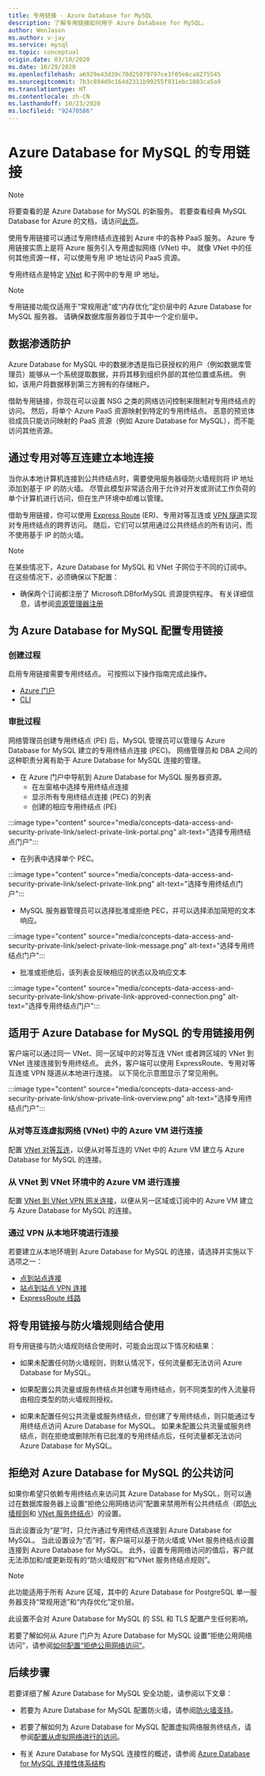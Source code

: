 ```yaml
---
title: 专用链接 - Azure Database for MySQL
description: 了解专用链接如何用于 Azure Database for MySQL。
author: WenJason
ms.author: v-jay
ms.service: mysql
ms.topic: conceptual
origin.date: 03/10/2020
ms.date: 10/29/2020
ms.openlocfilehash: a6929e43d39c70d25079797ce3f05e6ca8275545
ms.sourcegitcommit: 7b3c894d9c164d2311b99255f931ebc1803ca5a9
ms.translationtype: HT
ms.contentlocale: zh-CN
ms.lasthandoff: 10/23/2020
ms.locfileid: "92470586"
---
```

# <a name="private-link-for-azure-database-for-mysql"></a>Azure Database for MySQL 的专用链接

> [!NOTE] 
> 将要查看的是 Azure Database for MySQL 的新服务。 若要查看经典 MySQL Database for Azure 的文档，请访问[此页](https://docs.azure.cn/zh-cn/mysql-database-on-azure/)。

使用专用链接可以通过专用终结点连接到 Azure 中的各种 PaaS 服务。 Azure 专用链接实质上是将 Azure 服务引入专用虚拟网络 (VNet) 中。 就像 VNet 中的任何其他资源一样，可以使用专用 IP 地址访问 PaaS 资源。

专用终结点是特定 [VNet](/virtual-network/virtual-networks-overview) 和子网中的专用 IP 地址。

> [!NOTE]
> 专用链接功能仅适用于“常规用途”或“内存优化”定价层中的 Azure Database for MySQL 服务器。 请确保数据库服务器位于其中一个定价层中。

## <a name="data-exfiltration-prevention"></a>数据渗透防护

Azure Database for MySQL 中的数据渗透是指已获授权的用户（例如数据库管理员）能够从一个系统提取数据，并将其移到组织外部的其他位置或系统。 例如，该用户将数据移到第三方拥有的存储帐户。

借助专用链接，你现在可以设置 NSG 之类的网络访问控制来限制对专用终结点的访问。 然后，将单个 Azure PaaS 资源映射到特定的专用终结点。 恶意的预览体验成员只能访问映射的 PaaS 资源（例如 Azure Database for MySQL），而不能访问其他资源。

## <a name="on-premises-connectivity-over-private-peering"></a>通过专用对等互连建立本地连接

当你从本地计算机连接到公共终结点时，需要使用服务器级防火墙规则将 IP 地址添加到基于 IP 的防火墙。 尽管此模型非常适合用于允许对开发或测试工作负荷的单个计算机进行访问，但在生产环境中却难以管理。

借助专用链接，你可以使用 [Express Route](/expressroute/) (ER)、专用对等互连或 [VPN 隧道](/vpn-gateway/)实现对专用终结点的跨界访问。 随后，它们可以禁用通过公共终结点的所有访问，而不使用基于 IP 的防火墙。

> [!NOTE]
> 在某些情况下，Azure Database for MySQL 和 VNet 子网位于不同的订阅中。 在这些情况下，必须确保以下配置：
> - 确保两个订阅都注册了 Microsoft.DBforMySQL 资源提供程序。 有关详细信息，请参阅[资源管理器注册][resource-manager-portal]

## <a name="configure-private-link-for-azure-database-for-mysql"></a>为 Azure Database for MySQL 配置专用链接

### <a name="creation-process"></a>创建过程

启用专用链接需要专用终结点。 可按照以下操作指南完成此操作。

* [Azure 门户](/mysql/howto-configure-privatelink-portal)
* [CLI](/mysql/howto-configure-privatelink-cli)

### <a name="approval-process"></a>审批过程
网络管理员创建专用终结点 (PE) 后，MySQL 管理员可以管理与 Azure Database for MySQL 建立的专用终结点连接 (PEC)。 网络管理员和 DBA 之间的这种职责分离有助于 Azure Database for MySQL 连接的管理。 

* 在 Azure 门户中导航到 Azure Database for MySQL 服务器资源。 
    * 在左窗格中选择专用终结点连接
    * 显示所有专用终结点连接 (PEC) 的列表
    * 创建的相应专用终结点 (PE)

:::image type="content" source="media/concepts-data-access-and-security-private-link/select-private-link-portal.png" alt-text="选择专用终结点门户":::

* 在列表中选择单个 PEC。

:::image type="content" source="media/concepts-data-access-and-security-private-link/select-private-link.png" alt-text="选择专用终结点门户":::

* MySQL 服务器管理员可以选择批准或拒绝 PEC，并可以选择添加简短的文本响应。

:::image type="content" source="media/concepts-data-access-and-security-private-link/select-private-link-message.png" alt-text="选择专用终结点门户":::

* 批准或拒绝后，该列表会反映相应的状态以及响应文本

:::image type="content" source="media/concepts-data-access-and-security-private-link/show-private-link-approved-connection.png" alt-text="选择专用终结点门户":::

## <a name="use-cases-of-private-link-for-azure-database-for-mysql"></a>适用于 Azure Database for MySQL 的专用链接用例

客户端可以通过同一 VNet、同一区域中的对等互连 VNet 或者跨区域的 VNet 到 VNet 连接连接到专用终结点。 此外，客户端可以使用 ExpressRoute、专用对等互连或 VPN 隧道从本地进行连接。 以下简化示意图显示了常见用例。

:::image type="content" source="media/concepts-data-access-and-security-private-link/show-private-link-overview.png" alt-text="选择专用终结点门户":::

### <a name="connecting-from-an-azure-vm-in-peered-virtual-network-vnet"></a>从对等互连虚拟网络 (VNet) 中的 Azure VM 进行连接
配置 [VNet 对等互连](/virtual-network/tutorial-connect-virtual-networks-powershell)，以便从对等互连的 VNet 中的 Azure VM 建立与 Azure Database for MySQL 的连接。

### <a name="connecting-from-an-azure-vm-in-vnet-to-vnet-environment"></a>从 VNet 到 VNet 环境中的 Azure VM 进行连接
配置 [VNet 到 VNet VPN 网关连接](/vpn-gateway/vpn-gateway-howto-vnet-vnet-resource-manager-portal)，以便从另一区域或订阅中的 Azure VM 建立与 Azure Database for MySQL 的连接。

### <a name="connecting-from-an-on-premises-environment-over-vpn"></a>通过 VPN 从本地环境进行连接
若要建立从本地环境到 Azure Database for MySQL 的连接，请选择并实施以下选项之一：

* [点到站点连接](/vpn-gateway/vpn-gateway-howto-point-to-site-rm-ps)
* [站点到站点 VPN 连接](/vpn-gateway/vpn-gateway-create-site-to-site-rm-powershell)
* [ExpressRoute 线路](/expressroute/expressroute-howto-linkvnet-portal-resource-manager)

## <a name="private-link-combined-with-firewall-rules"></a>将专用链接与防火墙规则结合使用

将专用链接与防火墙规则结合使用时，可能会出现以下情况和结果：

* 如果未配置任何防火墙规则，则默认情况下，任何流量都无法访问 Azure Database for MySQL。

* 如果配置公共流量或服务终结点并创建专用终结点，则不同类型的传入流量将由相应类型的防火墙规则授权。

* 如果未配置任何公共流量或服务终结点，但创建了专用终结点，则只能通过专用终结点访问 Azure Database for MySQL。 如果未配置公共流量或服务终结点，则在拒绝或删除所有已批准的专用终结点后，任何流量都无法访问 Azure Database for MySQL。

## <a name="deny-public-access-for-azure-database-for-mysql"></a>拒绝对 Azure Database for MySQL 的公共访问

如果你希望只依赖专用终结点来访问其 Azure Database for MySQL，则可以通过在数据库服务器上设置“拒绝公用网络访问”配置来禁用所有公共终结点（即[防火墙规则](concepts-firewall-rules.md)和 [VNet 服务终结点](concepts-data-access-and-security-vnet.md)）的设置。 

当此设置设为“是”时，只允许通过专用终结点连接到 Azure Database for MySQL。 当此设置设为“否”时，客户端可以基于防火墙或 VNet 服务终结点设置连接到 Azure Database for MySQL。 此外，设置专用网络访问的值后，客户就无法添加和/或更新现有的“防火墙规则”和“VNet 服务终结点规则”。

> [!Note]
> 此功能适用于所有 Azure 区域，其中的 Azure Database for PostgreSQL 单一服务器支持“常规用途”和“内存优化”定价层。
>
> 此设置不会对 Azure Database for MySQL 的 SSL 和 TLS 配置产生任何影响。

若要了解如何从 Azure 门户为 Azure Database for MySQL 设置“拒绝公用网络访问”，请参阅[如何配置“拒绝公用网络访问”](howto-deny-public-network-access.md)。

## <a name="next-steps"></a>后续步骤

若要详细了解 Azure Database for MySQL 安全功能，请参阅以下文章：

* 若要为 Azure Database for MySQL 配置防火墙，请参阅[防火墙支持](/mysql/concepts-firewall-rules)。

* 若要了解如何为 Azure Database for MySQL 配置虚拟网络服务终结点，请参阅[配置从虚拟网络进行的访问](/mysql/concepts-data-access-and-security-vnet)。

* 有关 Azure Database for MySQL 连接性的概述，请参阅 [Azure Database for MySQL 连接性体系结构](/mysql/concepts-connectivity-architecture)

<!-- Link references, to text, Within this same GitHub repo. -->
[resource-manager-portal]: ../azure-resource-manager/management/resource-providers-and-types.md
